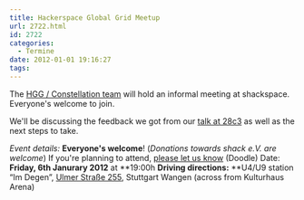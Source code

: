 ```yaml
---
title: Hackerspace Global Grid Meetup
url: 2722.html
id: 2722
categories:
  - Termine
date: 2012-01-01 19:16:27
tags:
---
```


The [HGG / Constellation team](https://blog.shackspace.de/wiki/doku.php?id=project:hgg) will hold an informal meeting at shackspace.  Everyone's welcome to join.

We'll be discussing the feedback we got from our [talk at 28c3](http://events.ccc.de/congress/2011/Fahrplan/events/4699.en.html) as well as the next steps to take.

_Event details:_
**Everyone's welcome**! (_Donations towards shack e.V. are welcome_) If you're planning to attend, [please let us know](http://www.doodle.com/a9t8wv25dxhb2bvk) (Doodle)
Date: **Friday, 6th Janurary 2012** at **19:00h
**Driving directions:** **U4/U9 station “Im Degen”, [Ulmer Straße 255](../?page_id=713), Stuttgart Wangen (across from Kulturhaus Arena)
<div id="_mcePaste" style="position: absolute; left: -10000px; top: 0px; width: 1px; height: 1px; overflow: hidden;">http://events.ccc.de/congress/2011/Fahrplan/events/4699.en.html</div>